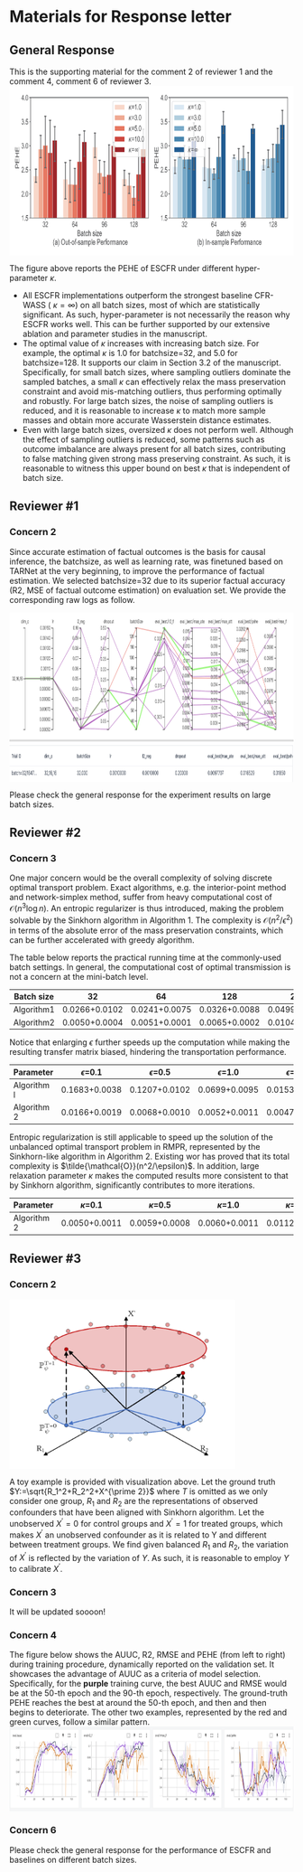 # Materials for Response letter
## General Response
This is the supporting material for the comment 2 of reviewer 1 and the comment 4, comment 6 of reviewer 3.
 <img src="./fig_rmpr.png" width = "800" height = "300" alt="" align=center />

The figure above reports the PEHE of ESCFR under different hyper-parameter $\kappa$. 
- All ESCFR implementations outperform the strongest baseline CFR-WASS ( $\kappa=\infty$) on all batch sizes, most of which are statistically significant. As such, hyper-parameter is not necessarily the reason why ESCFR works well. This can be further supported by our extensive ablation and parameter studies in the manuscript.
- The optimal value of $\kappa$ increases with increasing batch size. For example, the optimal $\kappa$ is 1.0 for batchsize=32, and 5.0 for batchsize=128. It supports our claim in Section 3.2 of the manuscript. Specifically, for small batch sizes, where sampling outliers dominate the sampled batches, a small $\kappa$ can effectively relax the mass preservation constraint and avoid mis-matching outliers, thus performing optimally and robustly. For large batch sizes, the noise of sampling outliers is reduced, and it is reasonable to increase $\kappa$ to match more sample masses and obtain more accurate Wasserstein distance estimates.
- Even with large batch sizes, oversized $\kappa$ does not perform well. Although the effect of sampling outliers is reduced, some patterns such as outcome imbalance are always present for all batch sizes, contributing to false matching given strong mass preserving constraint. As such, it is reasonable to witness this upper bound on best $\kappa$ that is independent of batch size.

## Reviewer #1
### Concern 2
Since accurate estimation of factual outcomes is the basis for causal inference, the batchsize, as well as learning rate, was finetuned based on TARNet at the very beginning, to improve the performance of factual estimation. We selected batchsize=32 due to its superior factual accuracy (R2, MSE of factual outcome estimation) on evaluation set. We provide the corresponding raw logs as follow.

 <img src="./batch_size.png" width = "800" height = "300" alt="" align=center />

Please check the general response for the experiment results on large batch sizes.
## Reviewer #2
### Concern 3

One major concern would be the overall complexity of solving discrete optimal transport problem. 
Exact algorithms, e.g. the interior-point method and network-simplex method, suffer from heavy computational cost of $\mathcal{O}(n^3\log n)$.
An entropic regularizer is thus introduced, making the problem solvable by the Sinkhorn algorithm in Algorithm 1.
The complexity is $\mathcal{O}(n^2/\epsilon^2)$ in terms of the absolute error of the mass preservation constraints, which can be further accelerated with greedy algorithm. 

The table below reports the practical running time at the commonly-used batch settings. 
In general, the computational cost of optimal transmission is not a concern at the mini-batch level.


| Batch size | 32            | 64            | 128           | 256           | 512           | 1024           |
|------------|---------------|---------------|---------------|---------------|---------------|----------------|
| Algorithm1 | 0.0266+0.0102 | 0.0241+0.0075 | 0.0326+0.0088 | 0.0499+0.0099 | 0.0725+0.0128 | 0.1430+0.0259  |
| Algorithm2 | 0.0050+0.0004 | 0.0051+0.0001 | 0.0065+0.0002 | 0.0104+0.0005 | 0.0138+0.0008 | 0.0256+0.0007  |

Notice that enlarging $\epsilon$ further speeds up the computation while making the resulting transfer matrix biased, hindering the transportation performance. 

| Parameter   | $\epsilon$=0.1 | $\epsilon$=0.5 | $\epsilon$=1.0 | $\epsilon$=5.0 | $\epsilon$=10.0 | $\epsilon$=100.0  |
|-------------|----------------|----------------|----------------|----------------|-----------------|-------------------|
| Algorithm l | 0.1683+0.0038  | 0.1207+0.0102  | 0.0699+0.0095  | 0.0153+0.0013  | 0.0097+0.0009   | 0.0072+0.0009     |
| Algorithm 2 | 0.0166+0.0019  | 0.0068+0.0010  | 0.0052+0.0011  | 0.0047+0.0010  | 0.0045+0.0011   | 0.0043+0.0009     |

Entropic regularization is still applicable to speed up the solution of the unbalanced optimal transport problem in RMPR, represented by the Sinkhorn-like algorithm in Algorithm 2. 
Existing wor has proved that its total complexity is $\tilde{\mathcal{O}}(n^2/\epsilon)$.
In addition, large relaxation parameter $\kappa$ makes the computed results more consistent to that by Sinkhorn algorithm, significantly contributes to more iterations.

| Parameter   | $\kappa$=0.1  | $\kappa$=0.5  | $\kappa$=1.0  | $\kappa$=5.0  | $\kappa$=10.0 | $\kappa$=100.0  |
|-------------|---------------|---------------|---------------|---------------|---------------|-----------------|
| Algorithm 2 | 0.0050+0.0011 | 0.0059+0.0008 | 0.0060+0.0011 | 0.0112+0.0014 | 0.0162+0.0016 | 0.1039+0.0033   |

## Reviewer #3
### Concern 2
 <img src="./toy_example.png" width = "400" height = "300" alt="图片名称" align=center />

A toy example is provided with visualization above. Let the ground truth $Y:=\sqrt{R_1^2+R_2^2+X^{\prime 2}}$ where $T$ is omitted as we only consider one group, $R_1$ and $R_2$ are the representations of observed confounders that have been aligned with Sinkhorn algorithm. Let the unobserved $X^\prime=0$ for control groups and $X^\prime=1$ for treated groups, which makes $X^\prime$ an unobserved confounder as it is related to Y and different between treatment groups. We find given balanced $R_1$ and $R_2$, the variation of $X^\prime$ is reflected by the variation of $Y$. As such, it is reasonable to employ $Y$ to calibrate $X^\prime$.

### Concern 3

It will be updated soooon!

### Concern 4
The figure below shows the AUUC, R2, RMSE and PEHE (from left to right) during training procedure, dynamically reported on the validation set.
It showcases the advantage of AUUC as a criteria of model selection.
Specifically, for the **purple** training curve, the best AUUC and RMSE would be at the 50-th epoch and the 90-th epoch, respectively. The ground-truth PEHE reaches the best at around the 50-th epoch, and then and then begins to deteriorate. The other two examples, represented by the red and green curves, follow a similar pattern.
 <img src="./auuc.png" width = "800" height = "150" alt="图片名称" align=center />


### Concern 6
Please check the general response for the performance of ESCFR and baselines on different batch sizes.

